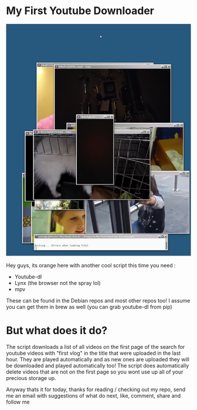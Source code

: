 # My First Youtube Downloader

![Screenshot](First.png)

Hey guys, its orange here with another cool script
this time you need :
* Youtube-dl
* Lynx (the browser not the spray lol)
* mpv

These can be found in the Debian repos and most other repos too!
I assume you can get them in brew as well (you can grab youtube-dl from pip)

# But what does it __do__?
The script downloads a list of all videos on the first page of the search for youtube videos with "first vlog" in the title that were uploaded in the last hour. They are played automatically and as new ones are uploaded they will be downloaded and played automatically too! The script does automatically delete videos that are not on the first page so you wont use up all of your precious storage up.

Anyway thats it for today, thanks for reading / checking out my repo, send me an email with suggestions of what do next, like, comment, share and follow me
